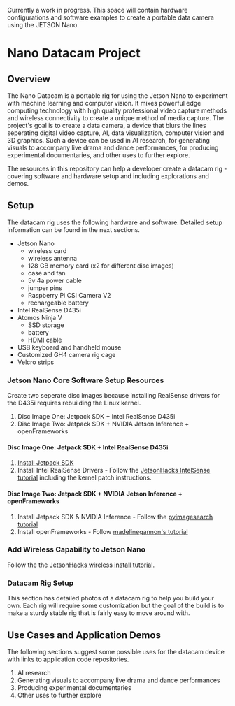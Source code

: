 Currently a work in progress. This space will contain hardware configurations and software examples to create a portable data camera using the JETSON Nano.

# Nano Datacam Project 

## Overview
The Nano Datacam is a portable rig for using the Jetson Nano to experiment with machine learning and computer vision. It mixes powerful edge computing technology with high quality professional video capture methods and wireless connectivity to create a unique method of media capture. The project's goal is to create a data camera, a device that blurs the lines seperating digital video capture, AI, data visualization, computer vision and 3D graphics. Such a device can be used in AI research, for generating visuals to accompany live drama and dance performances, for producing experimental documentaries, and other uses to further explore.

The resources in this repository can help a developer create a datacam rig - covering software and hardware setup and including explorations and demos. 

## Setup
The datacam rig uses the following hardware and software. Detailed setup information can be found in the next sections.
* Jetson Nano
  * wireless card
  * wireless antenna
  * 128 GB memory card (x2 for different disc images)
  * case and fan
  * 5v 4a power cable
  * jumper pins
  * Raspberry Pi CSI Camera V2
  * rechargeable battery
* Intel RealSense D435i
* Atomos Ninja V
  * SSD storage
  * battery
  * HDMI cable
* USB keyboard and handheld mouse
* Customized GH4 camera rig cage
* Velcro strips
  
### Jetson Nano Core Software Setup Resources
Create two seperate disc images because installing RealSense drivers for the D435i requires rebuilding the Linux kernel. 
1. Disc Image One: Jetpack SDK + Intel RealSense D435i
2. Disc Image Two: Jetpack SDK + NVIDIA Jetson Inference + openFrameworks

#### Disc Image One: Jetpack SDK + Intel RealSense D435i
1. [Install Jetpack SDK](https://developer.nvidia.com/embedded/learn/get-started-jetson-nano-devkit#intro)
2. Install Intel RealSense Drivers - Follow the [JetsonHacks IntelSense tutorial](https://www.jetsonhacks.com/2019/05/16/jetson-nano-realsense-depth-camera) including the kernel patch instructions.

#### Disc Image Two: Jetpack SDK + NVIDIA Jetson Inference + openFrameworks
1. Install Jetpack SDK & NVIDIA Inference - Follow the [pyimagesearch tutorial](https://www.pyimagesearch.com/2019/05/06/getting-started-with-the-nvidia-jetson-nano/)
2. Install openFrameworks - Follow [madelinegannon's tutorial](https://gist.github.com/madelinegannon/237733e6c114f156b31366f47c1f3d32) 

### Add Wireless Capability to Jetson Nano
Follow the the [JetsonHacks wireless install tutorial](https://www.jetsonhacks.com/2019/04/08/jetson-nano-intel-wifi-and-bluetooth/).

### Datacam Rig Setup
This section has detailed photos of a datacam rig to help you build your own. Each rig will require some customization but the goal of the build is to make a sturdy stable rig that is fairly easy to move around with.

## Use Cases and Application Demos
The following sections suggest some possible uses for the datacam device with links to application code repositories.  
1. AI research
2. Generating visuals to accompany live drama and dance performances
3. Producing experimental documentaries
4. Other uses to further explore


